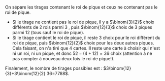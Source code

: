 On sépare les tirages contenant le roi de pique et ceux ne contenant pas le roi de pique.

- Si le tirage ne contient pas le roi de pique, il y a $\binom{3}{2}$ choix différents de 2 rois parmi 3 , puis $\binom{12}{3}$ choix de 3 piques parmi 12 (tous sauf le roi de pique).
- Si le tirage contient le roi de pique, il reste 3 choix pour le roi différent du roi de pique, puis $\binom{12}{2}$ choix pour les deux autres piques. Cela faisant, on n'a tiré que 4 cartes. Il reste une carte à choisir qui n'est ni un roi, ni un pique, et donc $52-(4+12)=36$ choix (attention à ne pas compter à nouveau deux fois le roi de pique!).

Finalement, le nombre de tirages possibles est : $3\binom{12}{3}+3\binom{12}{2} 36=7788$.
